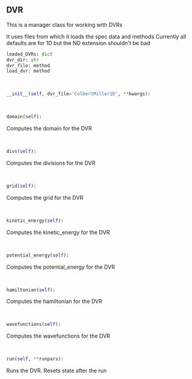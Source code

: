 ## <a id="PyDVR.DVR.DVR">DVR</a>
This is a manager class for working with DVRs

It uses files from which it loads the spec data and methods
Currently all defaults are for 1D but the ND extension shouldn't be bad

```python
loaded_DVRs: dict
dvr_dir: str
dvr_file: method
load_dvr: method
```
<a id="PyDVR.DVR.DVR.__init__">&nbsp;</a>
```python
__init__(self, dvr_file='ColbertMiller1D', **kwargs): 
```

<a id="PyDVR.DVR.DVR.domain">&nbsp;</a>
```python
domain(self): 
```
Computes the domain for the DVR

<a id="PyDVR.DVR.DVR.divs">&nbsp;</a>
```python
divs(self): 
```
Computes the divisions for the DVR

<a id="PyDVR.DVR.DVR.grid">&nbsp;</a>
```python
grid(self): 
```
Computes the grid for the DVR

<a id="PyDVR.DVR.DVR.kinetic_energy">&nbsp;</a>
```python
kinetic_energy(self): 
```
Computes the kinetic_energy for the DVR

<a id="PyDVR.DVR.DVR.potential_energy">&nbsp;</a>
```python
potential_energy(self): 
```
Computes the potential_energy for the DVR

<a id="PyDVR.DVR.DVR.hamiltonian">&nbsp;</a>
```python
hamiltonian(self): 
```
Computes the hamiltonian for the DVR

<a id="PyDVR.DVR.DVR.wavefunctions">&nbsp;</a>
```python
wavefunctions(self): 
```
Computes the wavefunctions for the DVR

<a id="PyDVR.DVR.DVR.run">&nbsp;</a>
```python
run(self, **runpars): 
```
Runs the DVR. Resets state after the run

